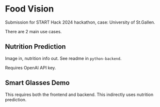 # Food Vision

Submission for START Hack 2024 hackathon, case: University of St.Gallen.

There are 2 main use cases.

## Nutrition Prediction

Image in, nutrition info out. See readme in `python-backend`.

Requires OpenAI API key.

## Smart Glasses Demo

This requires both the frontend and backend. This indirectly uses nutrition prediction.
